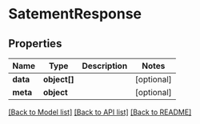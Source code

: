 # SatementResponse

## Properties
Name | Type | Description | Notes
------------ | ------------- | ------------- | -------------
**data** | **object[]** |  | [optional] 
**meta** | **object** |  | [optional] 

[[Back to Model list]](../README.md#documentation-for-models) [[Back to API list]](../README.md#documentation-for-api-endpoints) [[Back to README]](../README.md)


